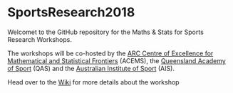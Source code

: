 # SportsResearch2018
Welcomet to the GitHub repository for the Maths & Stats for Sports Research Workshops.    

The workshops will be co-hosted by the [ARC Centre of Excellence for Mathematical and Statistical Frontiers](acems.org.au) (ACEMS), the [Queensland Academy of Sport](http://www.qasport.qld.gov.au/) (QAS) and the [Australian Institute of Sport](https://www.ausport.gov.au/ais) (AIS). 

Head over to the [Wiki](https://github.com/ACEMS/SportsResearch2018/wiki) for more details about the workshop
